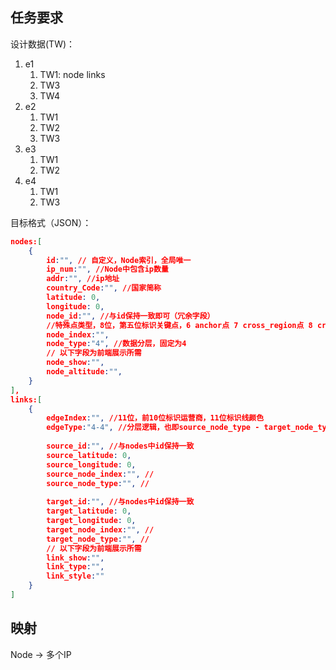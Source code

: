 ## 任务要求

设计数据(TW)：
1. e1
	1. TW1: node links
	2. TW3
	3. TW4
2. e2
	1. TW1
	2. TW2
	3. TW3
3. e3
	1. TW1
	2. TW2
4. e4
	1. TW1
	2. TW3

目标格式（JSON）：
```json
nodes:[
	{
		id:"", // 自定义，Node索引，全局唯一
		ip_num:"", //Node中包含ip数量
		addr:"", //ip地址
		country_Code:"", //国家简称
		latitude: 0,
		longitude: 0,
		node_id:"", //与id保持一致即可（冗余字段）
		//特殊点类型，8位，第五位标识关键点，6 anchor点 7 cross_region点 8 cross_isp点
		node_index:"", 
		node_type:"4", //数据分层，固定为4
		// 以下字段为前端展示所需
		node_show:"",
		node_altitude:"",
	}
],
links:[
	{
		edgeIndex:"", //11位，前10位标识运营商，11位标识线颜色
		edgeType:"4-4", //分层逻辑，也即source_node_type - target_node_type
		
		source_id:"", //与nodes中id保持一致
		source_latitude: 0,
		source_longitude: 0,
		source_node_index:"", //
		source_node_type:"", //
		
		target_id:"", //与nodes中id保持一致
		target_latitude: 0,
		target_longitude: 0,
		target_node_index:"", //
		target_node_type:"", //
		// 以下字段为前端展示所需
		link_show:"",
		link_type:"", 
		link_style:""
	}
]
```

## 映射

Node -> 多个IP